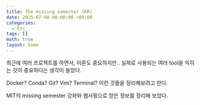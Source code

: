 ```yaml
---
title: The missing semester (KR)
date: 2025-07-08 08:00:00 +09:00
categories:
  - Etc
tags: []       
math: true
layout: home
---
```


최근에 여러 프로젝트를 하면서, 이론도 중요하지만.. 실제로 사용되는 여러 tool을 익히는 것이 중요하다는 생각이 들었다.

Docker? Conda? Git? Vim? Terminal? 이런 것들을 정리해보려고 한다.   

MIT의 missing semester 강좌와 웹서핑으로 얻은 정보를 정리해 보았다.

